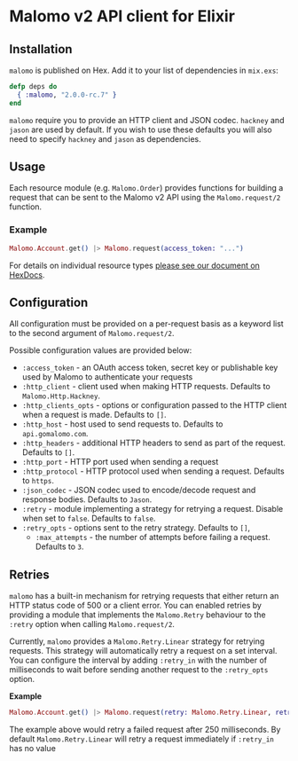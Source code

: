 # Malomo v2 API client for Elixir

## Installation

`malomo` is published on Hex. Add it to your list of dependencies in `mix.exs`:

```elixir
defp deps do
  { :malomo, "2.0.0-rc.7" }
end
```

`malomo` require you to provide an HTTP client and JSON codec. `hackney` and
`jason` are used by default. If you wish to use these defaults you will also
need to specify `hackney` and `jason` as dependencies.

## Usage

Each resource module (e.g. `Malomo.Order`) provides functions for building a
request that can be sent to the Malomo v2 API using the `Malomo.request/2`
function.

### Example

```elixir
Malomo.Account.get() |> Malomo.request(access_token: "...")
```

For details on individual resource types [please see our document on HexDocs](https://hexdocs.pm/malomo/2.0.0-rc.5/api-reference.html).

## Configuration

All configuration must be provided on a per-request basis as a keyword list to
the second argument of `Malomo.request/2`.

Possible configuration values are provided below:

* `:access_token` - an OAuth access token, secret key or publishable key used
  by Malomo to authenticate your requests
* `:http_client` - client used when making HTTP requests. Defaults to
  `Malomo.Http.Hackney`.
* `:http_clients_opts` - options or configuration passed to the HTTP client when
  a request is made. Defaults to `[]`.
* `:http_host` - host used to send requests to. Defaults to `api.gomalomo.com`.
* `:http_headers` - additional HTTP headers to send as part of the request.
  Defaults to `[]`.
* `:http_port` - HTTP port used when sending a request
* `:http_protocol` - HTTP protocol used when sending a request. Defaults to
  `https`.
* `:json_codec` - JSON codec used to encode/decode request and response bodies.
  Defaults to `Jason`.
* `:retry` - module implementing a strategy for retrying a request.
  Disable when set to `false`. Defaults to `false`.
* `:retry_opts` - options sent to the retry strategy. Defaults to `[]`,
    * `:max_attempts` - the number of attempts before failing a request.
      Defaults to `3`.

## Retries

`malomo` has a built-in mechanism for retrying requests that either return an
HTTP status code of 500 or a client error. You can enabled retries by providing
a module that implements the `Malomo.Retry` behaviour to the `:retry` option
when calling `Malomo.request/2`.

Currently, `malomo` provides a `Malomo.Retry.Linear` strategy for retrying
requests. This strategy will automatically retry a request on a set interval.
You can configure the interval by adding `:retry_in` with the number
of milliseconds to wait before sending another request to the `:retry_opts`
option.

**Example**

```elixir
Malomo.Account.get() |> Malomo.request(retry: Malomo.Retry.Linear, retry_opts: [retry_in: 250])
```

The example above would retry a failed request after 250 milliseconds. By
default `Malomo.Retry.Linear` will retry a request immediately if `:retry_in`
has no value
